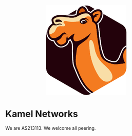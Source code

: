 <center><img src="https://raw.githubusercontent.com/kamelnetworks/site/master/kamelnetworks.png" width="250px"></center>

# Kamel Networks

We are AS213113. We welcome all peering.

